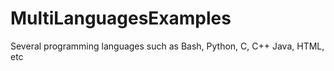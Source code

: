 # MultiLanguagesExamples
Several programming languages such as Bash, Python, C, C++ Java, HTML, etc

